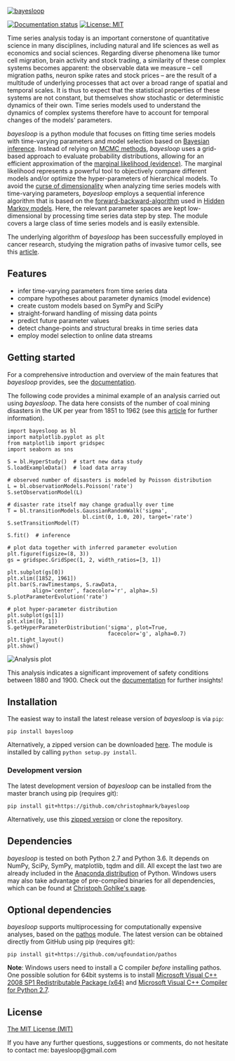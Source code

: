 [![bayesloop](https://raw.githubusercontent.com/christophmark/bayesloop/master/docs/images/logo_400x100px.png)](http://bayesloop.com)

[![Documentation status](https://readthedocs.org/projects/bayesloop/badge/?version=latest)](http://docs.bayesloop.com) [![License: MIT](https://img.shields.io/badge/License-MIT-blue.svg)](https://opensource.org/licenses/MIT)

Time series analysis today is an important cornerstone of quantitative science in many disciplines, including natural and life sciences as well as economics and social sciences. Regarding diverse phenomena like tumor cell migration, brain activity and stock trading, a similarity of these complex systems becomes apparent: the observable data we measure – cell migration paths, neuron spike rates and stock prices – are the result of a multitude of underlying processes that act over a broad range of spatial and temporal scales. It is thus to expect that the statistical properties of these systems are not constant, but themselves show stochastic or deterministic dynamics of their own. Time series models used to understand the dynamics of complex systems therefore have to account for temporal changes of the models' parameters.

*bayesloop* is a python module that focuses on fitting time series models with time-varying parameters and model selection based on [Bayesian inference](https://cocosci.berkeley.edu/tom/papers/tutorial.pdf). Instead of relying on [MCMC methods](http://www.cs.ubc.ca/~arnaud/andrieu_defreitas_doucet_jordan_intromontecarlomachinelearning.pdf), *bayesloop* uses a grid-based approach to evaluate probability distributions, allowing for an efficient approximation of the [marginal likelihood (evidence)](http://alumni.media.mit.edu/~tpminka/statlearn/demo/). The marginal likelihood represents a powerful tool to objectively compare different models and/or optimize the hyper-parameters of hierarchical models. To avoid the [curse of dimensionality](https://en.wikipedia.org/wiki/Curse_of_dimensionality) when analyzing time series models with time-varying parameters, *bayesloop* employs a sequential inference algorithm that is based on the [forward-backward-algorithm](https://en.wikipedia.org/wiki/Forward%E2%80%93backward_algorithm) used in [Hidden Markov models](http://www.cs.sjsu.edu/~stamp/RUA/HMM.pdf). Here, the relevant parameter spaces are kept low-dimensional by processing time series data step by step. The module covers a large class of time series models and is easily extensible.

The underlying algorithm of *bayesloop* has been successfully employed in cancer research, studying the migration paths of invasive tumor cells, see this [article](http://www.nature.com/articles/ncomms8516).

## Features
* infer time-varying parameters from time series data 
* compare hypotheses about parameter dynamics (model evidence)
* create custom models based on SymPy and SciPy
* straight-forward handling of missing data points
* predict future parameter values
* detect change-points and structural breaks in time series data
* employ model selection to online data streams

## Getting started
For a comprehensive introduction and overview of the main features that *bayesloop* provides, see the [documentation](http://docs.bayesloop.com).

The following code provides a minimal example of an analysis carried out using *bayesloop*. The data here consists of the number of coal mining disasters in the UK per year from 1851 to 1962 (see this [article](http://www.dima.unige.it/~riccomag/Teaching/ProcessiStocastici/coal-mining-disaster-original%20paper.pdf) for further information).
```
import bayesloop as bl
import matplotlib.pyplot as plt
from matplotlib import gridspec
import seaborn as sns

S = bl.HyperStudy()  # start new data study
S.loadExampleData()  # load data array

# observed number of disasters is modeled by Poisson distribution
L = bl.observationModels.Poisson('rate')
S.setObservationModel(L)

# disaster rate itself may change gradually over time
T = bl.transitionModels.GaussianRandomWalk('sigma',
                        bl.cint(0, 1.0, 20), target='rate')
S.setTransitionModel(T)

S.fit()  # inference

# plot data together with inferred parameter evolution
plt.figure(figsize=(8, 3))
gs = gridspec.GridSpec(1, 2, width_ratios=[3, 1])

plt.subplot(gs[0])
plt.xlim([1852, 1961])
plt.bar(S.rawTimestamps, S.rawData,
        align='center', facecolor='r', alpha=.5)
S.plotParameterEvolution('rate')

# plot hyper-parameter distribution
plt.subplot(gs[1])
plt.xlim([0, 1])
S.getHyperParameterDistribution('sigma', plot=True,
                                facecolor='g', alpha=0.7)
plt.tight_layout()
plt.show()
```

![Analysis plot](https://raw.githubusercontent.com/christophmark/bayesloop/master/docs/images/example.png)

This analysis indicates a significant improvement of safety conditions between 1880 and 1900. Check out the [documentation](http://docs.bayesloop.com) for further insights!

## Installation
The easiest way to install the latest release version of *bayesloop* is via `pip`:
```
pip install bayesloop
```
Alternatively, a zipped version can be downloaded [here](https://github.com/christophmark/bayesloop/releases). The module is installed by calling `python setup.py install`.

### Development version
The latest development version of *bayesloop* can be installed from the master branch using pip (requires git):
```
pip install git+https://github.com/christophmark/bayesloop
```
Alternatively, use this [zipped version](https://github.com/christophmark/bayesloop/zipball/master) or clone the repository.

## Dependencies
*bayesloop* is tested on both Python 2.7 and Python 3.6. It depends on NumPy, SciPy, SymPy, matplotlib, tqdm and dill. All except the last two are already included in the [Anaconda distribution](https://www.continuum.io/downloads) of Python. Windows users may also take advantage of pre-compiled binaries for all dependencies, which can be found at [Christoph Gohlke's page](http://www.lfd.uci.edu/~gohlke/pythonlibs/).

## Optional dependencies
*bayesloop* supports multiprocessing for computationally expensive analyses, based on the [pathos](https://github.com/uqfoundation/pathos) module. The latest version can be obtained directly from GitHub using pip (requires git):
```
pip install git+https://github.com/uqfoundation/pathos
```
**Note**: Windows users need to install a C compiler *before* installing pathos. One possible solution for 64bit systems is to install [Microsoft Visual C++ 2008 SP1 Redistributable Package (x64)](http://www.microsoft.com/en-us/download/confirmation.aspx?id=2092) and [Microsoft Visual C++ Compiler for Python 2.7](http://www.microsoft.com/en-us/download/details.aspx?id=44266).

## License
[The MIT License (MIT)](https://github.com/christophmark/bayesloop/blob/master/LICENSE)

If you have any further questions, suggestions or comments, do not hesitate to contact me: &#098;&#097;&#121;&#101;&#115;&#108;&#111;&#111;&#112;&#064;&#103;&#109;&#097;&#105;&#108;&#046;&#099;&#111;&#109;
